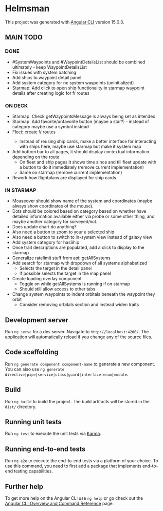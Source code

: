 # Helmsman

This project was generated with [Angular CLI](https://github.com/angular/angular-cli) version 15.0.3.

## MAIN TODO

### DONE

- #SystemWaypoints and #WaypointDetailsList should be combined ultimately - keep WaypointDetailsList
- Fix issues with system batching
- Add ships to waypoint detail panel
- Add system category for no system waypoints (uninitialized)
- Starmap: Add click to open ship functionality in starmap waypoint details after creating logic for f/<ship-id> routes

### ON DECK

- Starmap: Check getWaypointsMessage is always being set as intended
- Starmap: Add favorite/unfavorite button (maybe a star?) - instead of category maybe use a symbol instead
- Fleet: create f/<ship-id> routes
  - Instead of reusing ship cards, make a better interface for interacting with ships here, maybe use starmap but make it system map
- Add bottom bar to all pages, it should display contextual information depending on the route
  - On fleet and ship pages it shows time since and till fleet update with a button to do it immediately (remove current implementation)
  - Same on starmap (remove current implementation)
- Rework how flightplans are displayed for ship cards

### IN STARMAP

- Mouseover should show name of the system and coordinates (maybe always show coordinates of the mouse).
- Dots should be colored based on category based on whether have detailed information available either via probe or some other thing, and maybe another category for surveyed/not.
- Does update chart do anything?
- Also need a button to zoom to your a selected ship
- Also need a button to switch to in-system view instead of galaxy view
- Add system category for hasShip
- Once trait descriptions are populated, add a click to display to the starmap
- Generalize ratelimit stuff from api::getAllSystems
- Add search for starmap with dropdown of all systems alphabetized
  - Selects the target in the detail panel
  - If possible selects the target in the map panel
- Create loading overlay component
  - Toggle on while getAllSystems is running if on starmap
  - Should still allow access to other tabs
- Change system waypoints to indent orbitals beneath the waypoint they orbit
  - Consider removing orbitals section and instead widen traits

## Development server

Run `ng serve` for a dev server. Navigate to `http://localhost:4200/`. The application will automatically reload if you change any of the source files.

## Code scaffolding

Run `ng generate component component-name` to generate a new component. You can also use `ng generate directive|pipe|service|class|guard|interface|enum|module`.

## Build

Run `ng build` to build the project. The build artifacts will be stored in the `dist/` directory.

## Running unit tests

Run `ng test` to execute the unit tests via [Karma](https://karma-runner.github.io).

## Running end-to-end tests

Run `ng e2e` to execute the end-to-end tests via a platform of your choice. To use this command, you need to first add a package that implements end-to-end testing capabilities.

## Further help

To get more help on the Angular CLI use `ng help` or go check out the [Angular CLI Overview and Command Reference](https://angular.io/cli) page.
